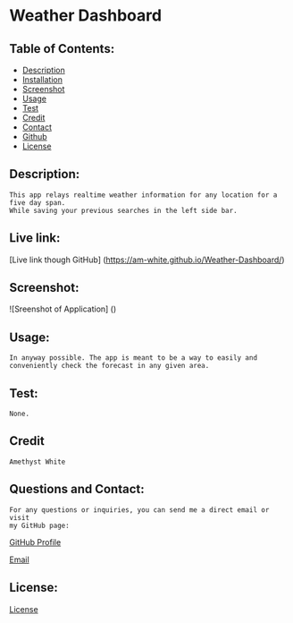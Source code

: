 
# Weather Dashboard

    
## Table of Contents:
* [Description](#description)
* [Installation](#installation)
* [Screenshot](#screenshot)
* [Usage](#usage)
* [Test](#tests)
* [Credit](#credit)
* [Contact](#email)
* [Github](#username)
* [License](#license)

## Description:

    This app relays realtime weather information for any location for a five day span. 
    While saving your previous searches in the left side bar.

## Live link:
[Live link though GitHub] (https://am-white.github.io/Weather-Dashboard/)

## Screenshot:
![Sreenshot of Application] ()

## Usage:
    In anyway possible. The app is meant to be a way to easily and conveniently check the forecast in any given area.

## Test:
    None.

## Credit
    Amethyst White

## Questions and Contact:
    For any questions or inquiries, you can send me a direct email or visit 
    my GitHub page:
    
[GitHub Profile](https://github.com/Am-White)

[Email](aybwhite@gmail.com)

## License:
[License](https://opensource.org/licenses/Apache-2.0) 
